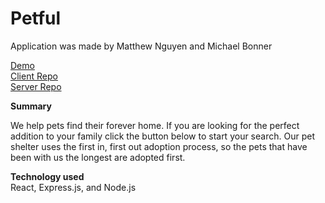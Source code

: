# Petful

Application was made by Matthew Nguyen and Michael Bonner

[Demo](matt-michael-petful.matth3wn.now.sh)  
[Client Repo](https://github.com/thinkful-ei-armadillo/petful-client-matt-michael)  
[Server Repo](https://github.com/thinkful-ei-armadillo/petful-server-matt-michael)

**Summary**    

We help pets find their forever home.
If you are looking for the perfect addition to your family click the button below to start your search.
Our pet shelter uses the first in, first out adoption process, so
the pets that have been with us the longest are adopted first.
  
**Technology used**  
React, Express.js, and Node.js
